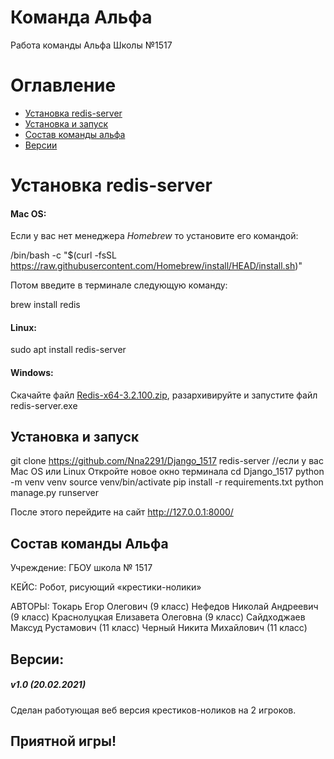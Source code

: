 # Команда Альфа

Работа команды Альфа Школы №1517
# Оглавление
- [Установка redis-server](https://github.com/Nna2291/Django_1517#установка-redis-server)
- [Установка и запуск](https://github.com/Nna2291/Django_1517#установка-и-запуск)
- [Cостав команды альфа](https://github.com/Nna2291/Django_1517#состав-команды-альфа)
- [Версии](https://github.com/Nna2291/Django_1517#версии)
# Установка redis-server
#### Mac OS:
Если у вас нет менеджера *Homebrew* то установите его командой:

/bin/bash -c "$(curl -fsSL https://raw.githubusercontent.com/Homebrew/install/HEAD/install.sh)"

Потом введите в терминале следующую команду:

brew install redis

#### Linux:

sudo apt install redis-server

#### Windows:
Скачайте файл [Redis-x64-3.2.100.zip](https://github.com/MSOpenTech/redis/releases/download/win-3.2.100/Redis-x64-3.2.100.zip), разархивируйте и запустите файл redis-server.exe
## Установка и запуск

git clone https://github.com/Nna2291/Django_1517
redis-server //если у вас Mac OS или Linux
Откройте новое окно терминала
cd Django_1517
python -m venv venv
source venv/bin/activate
pip install -r requirements.txt
python manage.py runserver


После этого перейдите на сайт http://127.0.0.1:8000/

## Состав команды Альфа
Учреждение:
ГБОУ школа № 1517

КЕЙС:
Робот, рисующий «крестики-нолики»

АВТОРЫ:
Токарь Егор Олегович (9 класс)
Нефедов Николай Андреевич (9 класс)
Краснолуцкая Елизавета Олеговна (9 класс)
Сайдходжаев Максуд Рустамович (11 класс)
Черный Никита Михайлович (11 класс)

## Версии:
##### v1.0 (20.02.2021)
Сделан работующая веб версия крестиков-ноликов на 2 игроков.

## Приятной игры!
